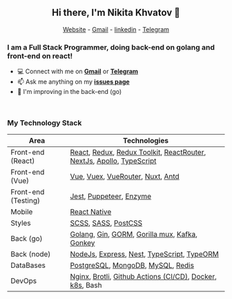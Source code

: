 <h2 align="center">Hi there, I'm Nikita Khvatov 👋</h2>

<p align="center">
  <a href="https://nik19ta.pro/">Website</a> -
  <a href="mailto:nik19ta.me@gmail.com">Gmail</a> -
  <a href="https://www.linkedin.com/in/nikita-khvatov-b9a780245/">linkedin</a> -
  <a href="https://t.me/nik19ta">Telegram</a>
</p>

### I am a Full Stack Programmer, doing back-end on golang and front-end on react!

- 💻 Connect with me on [**Gmail**](mailto:nik19ta.me@gmail.com) or [**Telegram**](https://t.me/nik19ta)
- 📫 Ask me anything on my [**issues page**](https://github.com/nik19ta/nik19ta/issues)
- 🌱 I'm improving in the back-end (go)

<br>

### My Technology Stack

| Area                | Technologies                                                                                                                                                                                                                                                                   |
| ------------------- | ------------------------------------------------------------------------------------------------------------------------------------------------------------------------------------------------------------------------------------------------------------------------------ |
| Front-end (React)   | [React](https://reactjs.org/), [Redux](https://redux.js.org/), [Redux Toolkit](https://redux-toolkit.js.org/), [ReactRouter](https://reactrouter.com/), [NextJs](https://nextjs.org/), [Apollo](https://www.apollographql.com/), [TypeScript](https://www.typescriptlang.org/) |
| Front-end (Vue)     | [Vue](https://vuejs.org/), [Vuex](https://vuex.vuejs.org/), [VueRouter](https://router.vuejs.org/), [Nuxt](https://nuxtjs.org/), [Antd](https://ant.design/)                                                                                                                   |
| Front-end (Testing) | [Jest](https://jestjs.io/), [Puppeteer](https://pptr.dev/), [Enzyme](https://enzymejs.github.io/enzyme/)                                                                                                                                                                       |
| Mobile              | [React Native](https://reactnative.dev/)                                                                                                                                                                                                                                       |
| Styles              | [SCSS](https://sass-scss.ru/), [SASS](https://sass-scss.ru/), [PostCSS](https://postcss.org/)                                                                                                                                                                                  |
| Back (go)           | [Golang](https://golang.org/), [Gin](https://github.com/gin-gonic/gin), [GORM](https://gorm.io/index.html), [Gorilla mux](https://github.com/gorilla/mux), [Kafka](https://kafka.apache.org/), [Gonkey](https://github.com/lamoda/gonkey)                                      |
| Back (node)         | [NodeJs](https://nodejs.org/en/), [Express](https://expressjs.com/), [Nest](https://nestjs.com/), [TypeScript](https://www.typescriptlang.org/), [TypeORM](https://typeorm.io/)                                                                                                |
| DataBases           | [PostgreSQL](https://www.postgresql.org/), [MongoDB](https://www.mongodb.com/), [MySQL](https://www.mysql.com/), [Redis](https://redis.io/)                                                                                                                                    |
| DevOps              | [Nginx](https://nginx.org/), [Brotli](https://github.com/google/brotli), [Github Actions (CI/CD)](https://docs.github.com/en/actions), [Docker](https://www.docker.com/), [k8s](https://kubernetes.io/), Bash                                                                  |
